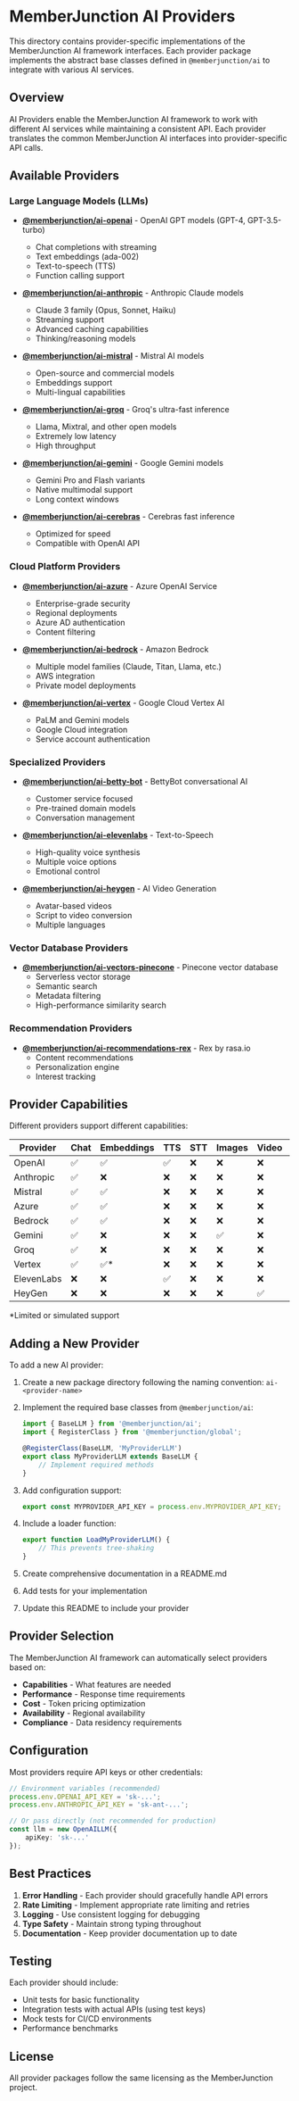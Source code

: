 # MemberJunction AI Providers

This directory contains provider-specific implementations of the MemberJunction AI framework interfaces. Each provider package implements the abstract base classes defined in `@memberjunction/ai` to integrate with various AI services.

## Overview

AI Providers enable the MemberJunction AI framework to work with different AI services while maintaining a consistent API. Each provider translates the common MemberJunction AI interfaces into provider-specific API calls.

## Available Providers

### Large Language Models (LLMs)

- **[@memberjunction/ai-openai](./OpenAI)** - OpenAI GPT models (GPT-4, GPT-3.5-turbo)
  - Chat completions with streaming
  - Text embeddings (ada-002)
  - Text-to-speech (TTS)
  - Function calling support

- **[@memberjunction/ai-anthropic](./Anthropic)** - Anthropic Claude models
  - Claude 3 family (Opus, Sonnet, Haiku)
  - Streaming support
  - Advanced caching capabilities
  - Thinking/reasoning models

- **[@memberjunction/ai-mistral](./Mistral)** - Mistral AI models
  - Open-source and commercial models
  - Embeddings support
  - Multi-lingual capabilities

- **[@memberjunction/ai-groq](./Groq)** - Groq's ultra-fast inference
  - Llama, Mixtral, and other open models
  - Extremely low latency
  - High throughput

- **[@memberjunction/ai-gemini](./Gemini)** - Google Gemini models
  - Gemini Pro and Flash variants
  - Native multimodal support
  - Long context windows

- **[@memberjunction/ai-cerebras](./Cerebras)** - Cerebras fast inference
  - Optimized for speed
  - Compatible with OpenAI API

### Cloud Platform Providers

- **[@memberjunction/ai-azure](./Azure)** - Azure OpenAI Service
  - Enterprise-grade security
  - Regional deployments
  - Azure AD authentication
  - Content filtering

- **[@memberjunction/ai-bedrock](./Bedrock)** - Amazon Bedrock
  - Multiple model families (Claude, Titan, Llama, etc.)
  - AWS integration
  - Private model deployments

- **[@memberjunction/ai-vertex](./Vertex)** - Google Cloud Vertex AI
  - PaLM and Gemini models
  - Google Cloud integration
  - Service account authentication

### Specialized Providers

- **[@memberjunction/ai-betty-bot](./BettyBot)** - BettyBot conversational AI
  - Customer service focused
  - Pre-trained domain models
  - Conversation management

- **[@memberjunction/ai-elevenlabs](./ElevenLabs)** - Text-to-Speech
  - High-quality voice synthesis
  - Multiple voice options
  - Emotional control

- **[@memberjunction/ai-heygen](./HeyGen)** - AI Video Generation
  - Avatar-based videos
  - Script to video conversion
  - Multiple languages

### Vector Database Providers

- **[@memberjunction/ai-vectors-pinecone](./Vectors-Pinecone)** - Pinecone vector database
  - Serverless vector storage
  - Semantic search
  - Metadata filtering
  - High-performance similarity search

### Recommendation Providers

- **[@memberjunction/ai-recommendations-rex](./Recommendations-Rex)** - Rex by rasa.io
  - Content recommendations
  - Personalization engine
  - Interest tracking

## Provider Capabilities

Different providers support different capabilities:

| Provider | Chat | Embeddings | TTS | STT | Images | Video | Streaming |
|----------|------|------------|-----|-----|---------|--------|-----------|
| OpenAI | ✅ | ✅ | ✅ | ❌ | ❌ | ❌ | ✅ |
| Anthropic | ✅ | ❌ | ❌ | ❌ | ❌ | ❌ | ✅ |
| Mistral | ✅ | ✅ | ❌ | ❌ | ❌ | ❌ | ✅ |
| Azure | ✅ | ✅ | ❌ | ❌ | ❌ | ❌ | ✅ |
| Bedrock | ✅ | ✅ | ❌ | ❌ | ❌ | ❌ | ✅ |
| Gemini | ✅ | ❌ | ❌ | ❌ | ✅ | ❌ | ✅ |
| Groq | ✅ | ❌ | ❌ | ❌ | ❌ | ❌ | ✅ |
| Vertex | ✅ | ✅* | ❌ | ❌ | ❌ | ❌ | ❌ |
| ElevenLabs | ❌ | ❌ | ✅ | ❌ | ❌ | ❌ | ✅ |
| HeyGen | ❌ | ❌ | ❌ | ❌ | ❌ | ✅ | ❌ |

*Limited or simulated support

## Adding a New Provider

To add a new AI provider:

1. Create a new package directory following the naming convention: `ai-<provider-name>`

2. Implement the required base classes from `@memberjunction/ai`:
   ```typescript
   import { BaseLLM } from '@memberjunction/ai';
   import { RegisterClass } from '@memberjunction/global';

   @RegisterClass(BaseLLM, 'MyProviderLLM')
   export class MyProviderLLM extends BaseLLM {
       // Implement required methods
   }
   ```

3. Add configuration support:
   ```typescript
   export const MYPROVIDER_API_KEY = process.env.MYPROVIDER_API_KEY;
   ```

4. Include a loader function:
   ```typescript
   export function LoadMyProviderLLM() {
       // This prevents tree-shaking
   }
   ```

5. Create comprehensive documentation in a README.md

6. Add tests for your implementation

7. Update this README to include your provider

## Provider Selection

The MemberJunction AI framework can automatically select providers based on:
- **Capabilities** - What features are needed
- **Performance** - Response time requirements
- **Cost** - Token pricing optimization
- **Availability** - Regional availability
- **Compliance** - Data residency requirements

## Configuration

Most providers require API keys or other credentials:

```typescript
// Environment variables (recommended)
process.env.OPENAI_API_KEY = 'sk-...';
process.env.ANTHROPIC_API_KEY = 'sk-ant-...';

// Or pass directly (not recommended for production)
const llm = new OpenAILLM({
    apiKey: 'sk-...'
});
```

## Best Practices

1. **Error Handling** - Each provider should gracefully handle API errors
2. **Rate Limiting** - Implement appropriate rate limiting and retries
3. **Logging** - Use consistent logging for debugging
4. **Type Safety** - Maintain strong typing throughout
5. **Documentation** - Keep provider documentation up to date

## Testing

Each provider should include:
- Unit tests for basic functionality
- Integration tests with actual APIs (using test keys)
- Mock tests for CI/CD environments
- Performance benchmarks

## License

All provider packages follow the same licensing as the MemberJunction project.